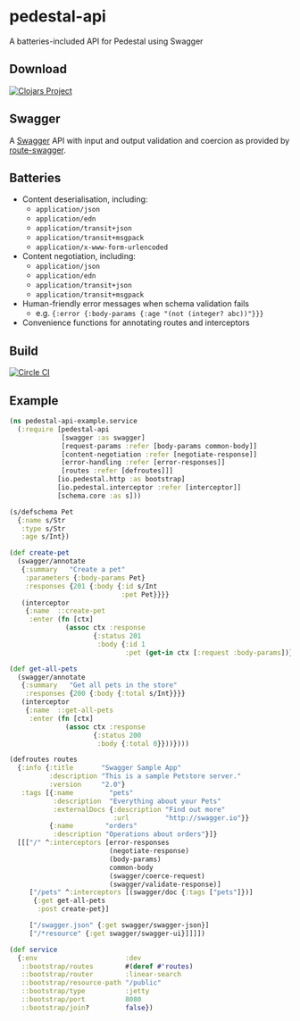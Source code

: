 # pedestal-api
A batteries-included API for Pedestal using Swagger

## Download
[![Clojars Project](https://img.shields.io/clojars/v/pedestal-api.svg)](https://clojars.org/pedestal-api)

## Swagger
A [Swagger](http://swagger.io) API with input and output validation and coercion as provided by [route-swagger](https://github.com/frankiesardo/route-swagger).

## Batteries
* Content deserialisation, including:
  * `application/json`
  * `application/edn`
  * `application/transit+json`
  * `application/transit+msgpack`
  * `application/x-www-form-urlencoded`
* Content negotiation, including:
  * `application/json`
  * `application/edn`
  * `application/transit+json`
  * `application/transit+msgpack`
* Human-friendly error messages when schema validation fails
  * e.g. `{:error {:body-params {:age "(not (integer? abc))"}}}`
* Convenience functions for annotating routes and interceptors

## Build
[![Circle CI](https://circleci.com/gh/oliyh/pedestal-api.svg?style=svg)](https://circleci.com/gh/oliyh/pedestal-api)

## Example

```clojure
(ns pedestal-api-example.service
  (:require [pedestal-api
             [swagger :as swagger]
             [request-params :refer [body-params common-body]]
             [content-negotiation :refer [negotiate-response]]
             [error-handling :refer [error-responses]]
             [routes :refer [defroutes]]]
            [io.pedestal.http :as bootstrap]
            [io.pedestal.interceptor :refer [interceptor]]
            [schema.core :as s]))

(s/defschema Pet
  {:name s/Str
   :type s/Str
   :age s/Int})

(def create-pet
  (swagger/annotate
   {:summary   "Create a pet"
    :parameters {:body-params Pet}
    :responses {201 {:body {:id s/Int
                            :pet Pet}}}}
   (interceptor
    {:name  ::create-pet
     :enter (fn [ctx]
              (assoc ctx :response
                     {:status 201
                      :body {:id 1
                             :pet (get-in ctx [:request :body-params])}}))})))

(def get-all-pets
  (swagger/annotate
   {:summary   "Get all pets in the store"
    :responses {200 {:body {:total s/Int}}}}
   (interceptor
    {:name  ::get-all-pets
     :enter (fn [ctx]
              (assoc ctx :response
                     {:status 200
                      :body {:total 0}}))})))

(defroutes routes
  {:info {:title       "Swagger Sample App"
          :description "This is a sample Petstore server."
          :version     "2.0"}
   :tags [{:name         "pets"
           :description  "Everything about your Pets"
           :externalDocs {:description "Find out more"
                          :url         "http://swagger.io"}}
          {:name        "orders"
           :description "Operations about orders"}]}
  [[["/" ^:interceptors [error-responses
                         (negotiate-response)
                         (body-params)
                         common-body
                         (swagger/coerce-request)
                         (swagger/validate-response)]
     ["/pets" ^:interceptors [(swagger/doc {:tags ["pets"]})]
      {:get get-all-pets
       :post create-pet}]

     ["/swagger.json" {:get swagger/swagger-json}]
     ["/*resource" {:get swagger/swagger-ui}]]]])

(def service
  {:env                      :dev
   ::bootstrap/routes        #(deref #'routes)
   ::bootstrap/router        :linear-search
   ::bootstrap/resource-path "/public"
   ::bootstrap/type          :jetty
   ::bootstrap/port          8080
   ::bootstrap/join?         false})
```
